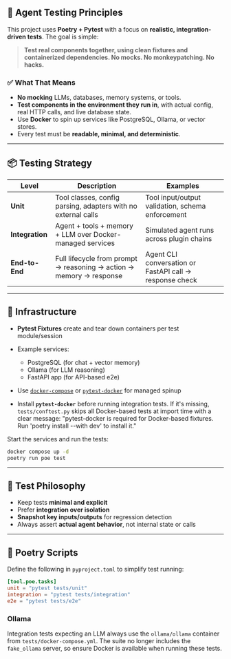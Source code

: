 ## 🧪 Agent Testing Principles

This project uses **Poetry + Pytest** with a focus on **realistic, integration-driven tests**. The goal is simple:

> **Test real components together, using clean fixtures and containerized dependencies. No mocks. No monkeypatching. No hacks.**

### ✅ What That Means

* **No mocking** LLMs, databases, memory systems, or tools.
* **Test components in the environment they run in**, with actual config, real HTTP calls, and live database state.
* Use **Docker** to spin up services like PostgreSQL, Ollama, or vector stores.
* Every test must be **readable, minimal, and deterministic**.

---

## 📦 Testing Strategy

| Level           | Description                                                         | Examples                                                |
| --------------- | ------------------------------------------------------------------- | ------------------------------------------------------- |
| **Unit**        | Tool classes, config parsing, adapters with no external calls       | Tool input/output validation, schema enforcement        |
| **Integration** | Agent + tools + memory + LLM over Docker-managed services           | Simulated agent runs across plugin chains               |
| **End-to-End**  | Full lifecycle from prompt → reasoning → action → memory → response | Agent CLI conversation or FastAPI call → response check |

---

## 🔧 Infrastructure

* **Pytest Fixtures** create and tear down containers per test module/session
* Example services:

  * PostgreSQL (for chat + vector memory)
  * Ollama (for LLM reasoning)
  * FastAPI app (for API-based e2e)
* Use [`docker-compose`](https://docs.docker.com/compose/) or [`pytest-docker`](https://pypi.org/project/pytest-docker/) for managed spinup
* Install **`pytest-docker`** before running integration tests.
  If it's missing, `tests/conftest.py` skips all Docker-based tests at import time
  with a clear message: "pytest-docker is required for Docker-based fixtures. Run 'poetry install --with dev' to install it."

Start the services and run the tests:

```bash
docker compose up -d
poetry run poe test
```

---

## 🧼 Test Philosophy

* Keep tests **minimal and explicit**
* Prefer **integration over isolation**
* **Snapshot key inputs/outputs** for regression detection
* Always assert **actual agent behavior**, not internal state or calls

---

## 📜 Poetry Scripts

Define the following in `pyproject.toml` to simplify test running:

```toml
[tool.poe.tasks]
unit = "pytest tests/unit"
integration = "pytest tests/integration"
e2e = "pytest tests/e2e"
```

### Ollama

Integration tests expecting an LLM always use the `ollama/ollama` container
from `tests/docker-compose.yml`. The suite no longer includes the
`fake_ollama` server, so ensure Docker is available when running these tests.

